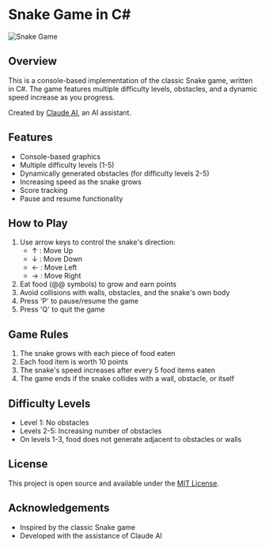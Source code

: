 # Snake Game in C#

![Snake Game](https://github.com/ByPS128/SimpleAiShake/assets/44829883/e12832f2-48df-4156-a583-afc29a684bca)

## Overview

This is a console-based implementation of the classic Snake game, written in C#. The game features multiple difficulty levels, obstacles, and a dynamic speed increase as you progress.

Created by [Claude AI](https://www.anthropic.com), an AI assistant.

## Features

- Console-based graphics
- Multiple difficulty levels (1-5)
- Dynamically generated obstacles (for difficulty levels 2-5)
- Increasing speed as the snake grows
- Score tracking
- Pause and resume functionality

## How to Play

1. Use arrow keys to control the snake's direction:
   - ↑ : Move Up
   - ↓ : Move Down
   - ← : Move Left
   - → : Move Right
2. Eat food (@@ symbols) to grow and earn points
3. Avoid collisions with walls, obstacles, and the snake's own body
4. Press 'P' to pause/resume the game
5. Press 'Q' to quit the game

## Game Rules

1. The snake grows with each piece of food eaten
2. Each food item is worth 10 points
3. The snake's speed increases after every 5 food items eaten
4. The game ends if the snake collides with a wall, obstacle, or itself

## Difficulty Levels

- Level 1: No obstacles
- Levels 2-5: Increasing number of obstacles
- On levels 1-3, food does not generate adjacent to obstacles or walls

## License

This project is open source and available under the [MIT License](LICENSE).

## Acknowledgements

- Inspired by the classic Snake game
- Developed with the assistance of Claude AI
